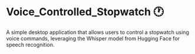 # Voice_Controlled_Stopwatch 🕐

A simple desktop application that allows users to control a stopwatch using voice commands, leveraging the Whisper model from Hugging Face for speech recognition.